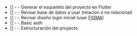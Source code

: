 - [] - - Generar el esqueleto del proyecto en Flutter
- [] - - Revisar base de datos a usar (relacion o no relacional)
- [] - - Revisar diseño login inicial (usar [FIGMA](https://www.figma.com/wireframe-tool/?utm_source=google&utm_medium=cpc&utm_campaign=18473208853&utm_term=web%20designing%20software&utm_content=625154624574&gclid=CjwKCAjw9J2iBhBPEiwAErwpeWlmJmC0FyAA337otytGEB0_zcJM7tCAaTZ9_7tJvjW041bq6fFp1xoCdK4QAvD_BwE))
- [] - - Basic auth
- [] - - Estructuración del proyecto
